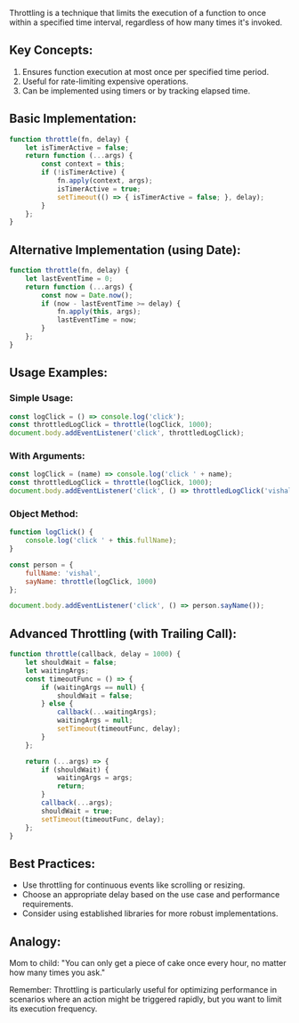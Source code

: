 Throttling is a technique that limits the execution of a function to once within a specified time interval, regardless of how many times it's invoked.

## Key Concepts:

1. Ensures function execution at most once per specified time period.
2. Useful for rate-limiting expensive operations.
3. Can be implemented using timers or by tracking elapsed time.

## Basic Implementation:

```javascript
function throttle(fn, delay) {
    let isTimerActive = false;
    return function (...args) {
        const context = this;
        if (!isTimerActive) {
            fn.apply(context, args);
            isTimerActive = true;
            setTimeout(() => { isTimerActive = false; }, delay);
        }
    };
}
```

## Alternative Implementation (using Date):

```javascript
function throttle(fn, delay) {
    let lastEventTime = 0;
    return function (...args) {
        const now = Date.now();
        if (now - lastEventTime >= delay) {
            fn.apply(this, args);
            lastEventTime = now;
        }
    };
}
```

## Usage Examples:
### Simple Usage:

```javascript
const logClick = () => console.log('click');
const throttledLogClick = throttle(logClick, 1000);
document.body.addEventListener('click', throttledLogClick);
```

### With Arguments:

```javascript
const logClick = (name) => console.log('click ' + name);
const throttledLogClick = throttle(logClick, 1000);
document.body.addEventListener('click', () => throttledLogClick('vishal'));
```

### Object Method:

```javascript
function logClick() {
    console.log('click ' + this.fullName);
}

const person = {
    fullName: 'vishal',
    sayName: throttle(logClick, 1000)
};

document.body.addEventListener('click', () => person.sayName());
```

## Advanced Throttling (with Trailing Call):

```javascript
function throttle(callback, delay = 1000) {
    let shouldWait = false;
    let waitingArgs;
    const timeoutFunc = () => {
        if (waitingArgs == null) {
            shouldWait = false;
        } else {
            callback(...waitingArgs);
            waitingArgs = null;
            setTimeout(timeoutFunc, delay);
        }
    };

    return (...args) => {
        if (shouldWait) {
            waitingArgs = args;
            return;
        }
        callback(...args);
        shouldWait = true;
        setTimeout(timeoutFunc, delay);
    };
}
```

## Best Practices:

- Use throttling for continuous events like scrolling or resizing.
- Choose an appropriate delay based on the use case and performance requirements.
- Consider using established libraries for more robust implementations.

## Analogy:

Mom to child: "You can only get a piece of cake once every hour, no matter how many times you ask."

Remember: Throttling is particularly useful for optimizing performance in scenarios where an action might be triggered rapidly, but you want to limit its execution frequency.